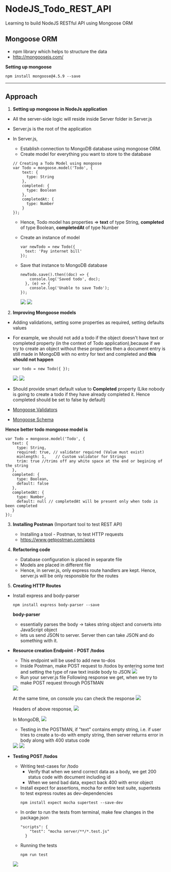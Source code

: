 # NodeJS_Todo_REST_API
Learning to build NodeJS RESTful API using Mongoose ORM
<br>

## Mongoose ORM
- npm library which helps to structure the data
- http://mongoosejs.com/

**Setting up mongoose** <br>

```
npm install mongoose@4.5.9 --save
```

<hr>

## Approach

1. **Setting up mongoose in NodeJs application**

- All the server-side logic will reside inside Server folder in Server.js
- Server.js is the root of the application
- In Server.js, 
  - Establish connection to MongoDB database using mongoose ORM.
  - Create model for everything you want to store to the database
  
  ```
  // Creating a Todo Model using mongoose
  var Todo = mongoose.model('Todo', {
      text: {
        type: String
      },
      completed: {
        type: Boolean
      },
      completedAt: {
        type: Number
      }
  });
  ```
  - Hence, Todo model has properties => **text** of type String, **completed** of type Boolean, **completedAt** of type Number 
  - Create an instance of model
    ```
    var newTodo = new Todo({
      text: 'Pay internet bill'
    });
    ```
  - Save that instance to MongoDB database
    ```
    newTodo.save().then((doc) => {
        console.log('Saved todo', doc);
      }, (e) => {
        console.log('Unable to save Todo');
    });
    ```
 
     <img src = "https://github.com/patilankita79/NodeJS_Todo_REST_API/blob/master/Screenshots/1_SavingInstanceToDB_1.png">
     <img src = "https://github.com/patilankita79/NodeJS_Todo_REST_API/blob/master/Screenshots/2_SavingInstanceToDB_2.png" >
  
 2. **Improving Mongoose models**
   - Adding validations, setting some properties as required, setting defaults values
   - For example, 
     we should not add a todo if the object doesn't have text or completed property (in the context of Todo application),because if we try to create an object without these properties then a document entry is still made in MongoDB with no entry for text and completed and **this should not happen**
     
     ```
     var todo = new Todo({ });
     ```
     <img src = "https://github.com/patilankita79/NodeJS_Todo_REST_API/blob/master/Screenshots/4_ImprovingMongooseModel_2.png">
     <img src = "https://github.com/patilankita79/NodeJS_Todo_REST_API/blob/master/Screenshots/3_ImprovingMongooseModel_2.jpg" >
     
   - Should provide smart default value to **Completed** property (Like nobody is going to create a todo if they have already completed it. Hence completed should be set to false by default)
   
  - <a href = "http://mongoosejs.com/docs/validation.html">Mongoose Validators</a>
  - <a href = "http://mongoosejs.com/docs/guide.html">Mongoose Schema</a>
   
   **Hence better todo mongoose model is**
   
   ```
   var Todo = mongoose.model('Todo', {
      text: {
        type: String,
        required: true, // validator required (Value must exist)
        minlength: 1,    // Custom validator for Strings
        trim: true //trims off any white space at the end or begining of the string
      },
      completed: {
        type: Boolean,
        default: false
      },
      completedAt: {
        type: Number,
        default: null // completedAt will be present only when todo is been completed
      }
   });
   ```
   
 3. **Installing Postman** (Important tool to test REST API)
    
    - Installing a tool - Postman, to test HTTP requests 
    - https://www.getpostman.com/apps
    
 4. **Refactoring code**
    - Database configuration is placed in separate file
    - Models are placed in different file
    - Hence, in server.js, only express route handlers are kept. Hence, server.js will be only responsible for the routes
    
 5. **Creating HTTP Routes**
  
  - Install express and body-parser
  
    ```
    npm install express body-parser --save
    ```
    
    **body-parser**
    - essentially parses the body -> takes string object and converts into JavaScript object 
    - lets us send JSON to server. Server then can take JSON and do something with it.
    
  - **Resource creation Endpoint - POST /todos**
    - This endpoint will be used to add new to-dos
    - Inside Postman, make POST request to /todos by entering some text and setting the type of raw text inside body to JSON
      <img src = "https://github.com/patilankita79/NodeJS_Todo_REST_API/blob/master/Screenshots/5_Inked5_POST_1_LI.jpg">
    - Run your server.js file
    Following response we get, when we try to make POST request through POSTMAN
    <img src = "https://github.com/patilankita79/NodeJS_Todo_REST_API/blob/master/Screenshots/6_Inked6_POST_Response_2_LI.jpg">
    
    At the same time, on console you can check the response
    <img src = "https://github.com/patilankita79/NodeJS_Todo_REST_API/blob/master/Screenshots/5_POST_2.png">
    
    Headers of above response,
    <img src = "https://github.com/patilankita79/NodeJS_Todo_REST_API/blob/master/Screenshots/6_Inked_POST_headers.jpg">
    
    In MongoDB,
    <img src="https://github.com/patilankita79/NodeJS_Todo_REST_API/blob/master/Screenshots/7_POST_MongoDb_3.png">
   
    
    - Testing in the POSTMAN, if "text" contains empty string, i.e. if user tries to create a to-do with empty string, then server returns error in body along with 400 status code
     <img src = "https://github.com/patilankita79/NodeJS_Todo_REST_API/blob/master/Screenshots/InkedPOST_empty.jpg">
    <img src = "https://github.com/patilankita79/NodeJS_Todo_REST_API/blob/master/Screenshots/POST_emptystring.png">
    
    <br>
  - **Testing POST /todos**
    - Writing test-cases for /todo
      - Verify that when we send correct data as a body, we get 200 status code with document including id 
      - When we send bad data, expect back 400 with error object
    - Install expect for assertions, mocha for entire test suite, supertests to test express routes as dev-dependencies
      ```
      npm install expect mocha supertest --save-dev
      ```
    - In order to run the tests from terminal, make few changes in the package.json
      ```
      "scripts": {
          "test": "mocha server/**/*.test.js"
        }
      ```
    - Running the tests
      ```
      npm run test
      ```
     <img src = "https://github.com/patilankita79/NodeJS_Todo_REST_API/blob/master/Screenshots/testing_POST.png">
